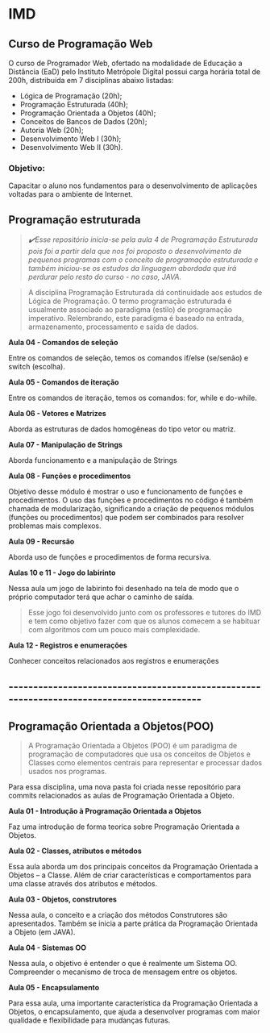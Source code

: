 # IMD 

## Curso de Programação Web

O curso de Programador Web, ofertado na modalidade de Educação a Distância (EaD) pelo Instituto Metrópole Digital possui carga horária total de 200h, distribuída em 7 disciplinas abaixo listadas:


- Lógica de Programação (20h);
- Programação Estruturada (40h);
- Programação Orientada a Objetos (40h);
- Conceitos de Bancos de Dados (20h);
- Autoria Web (20h);
- Desenvolvimento Web I (30h);
- Desenvolvimento Web II (30h).

### **Objetivo:**

Capacitar o aluno nos fundamentos para o desenvolvimento de aplicações voltadas para o ambiente de Internet.

## Programação estruturada

>*:heavy_check_mark:Esse repositório inicia-se pela aula 4 de Programação Estruturada pois foi a partir dela que nos foi proposto o desenvolvimento de pequenos programas com o conceito de programação estruturada e também iniciou-se os estudos da linguagem abordada que irá perdurar pelo resto do curso - no caso, JAVA.*




> A disciplina Programação Estruturada dá continuidade aos estudos de Lógica de Programação. O termo programação estruturada é usualmente associado ao paradigma (estilo) de programação imperativo. Relembrando, este paradigma é baseado na entrada, armazenamento, processamento e saída de dados.

**Aula 04 - Comandos de seleção**

Entre os comandos de seleção, temos os comandos if/else (se/senão) e switch (escolha).

**Aula 05 - Comandos de iteração**

Entre os comandos de iteração, temos os comandos: for, while e do-while.

**Aula 06 - Vetores e Matrizes**

 Aborda as estruturas de dados homogêneas do tipo vetor ou matriz.
 
**Aula 07 - Manipulação de Strings**

Aborda funcionamento e a manipulação de Strings

**Aula 08 - Funções e procedimentos**

Objetivo desse módulo é mostrar o uso e funcionamento de funções e procedimentos. O uso das funções e procedimentos no código é também chamada de modularização, significando a criação de pequenos módulos (funções ou procedimentos) que podem ser combinados para resolver problemas mais complexos.

**Aula 09 - Recursão**

Aborda uso de funções e procedimentos de forma recursiva.

**Aulas 10 e 11 - Jogo do labirinto**

Nessa aula um jogo de labirinto foi desenhado na tela de modo que o próprio computador terá que achar o caminho de saída.

>Esse jogo foi desenvolvido junto com os professores e tutores do IMD e tem como objetivo fazer com que os alunos comecem a se       habituar com algoritmos com um pouco mais complexidade.

**Aula 12 - Registros e enumerações**

Conhecer conceitos relacionados aos registros e enumerações




## ------------------------------------------------------------------------------------------


## Programação Orientada a Objetos(POO)

> A Programação Orientada a Objetos (POO) é um paradigma de programação de computadores que usa os conceitos de Objetos e Classes como elementos centrais para representar e processar dados usados nos programas.


Para essa disciplina, uma nova pasta foi criada nesse repositório para commits relacionados as aulas de Programação Orientada a Objeto.

**Aula 01 - Introdução à Programação Orientada a Objetos**

Faz uma introdução de forma teorica sobre Programação Orientada a Objetos.

**Aula 02 - Classes, atributos e métodos**

Essa aula aborda um dos principais conceitos da Programação Orientada a Objetos – a Classe. Além de criar características e comportamentos para uma classe através dos atributos e métodos.

**Aula 03 - Objetos, construtores**

Nessa aula, o conceito e a criação dos métodos Construtores são apresentados. Também se inicia a parte prática da Programação Orientada a Objeto (em JAVA).

**Aula 04 - Sistemas OO**

Nessa aula, o objetivo é entender o que é realmente um Sistema OO. Compreender o mecanismo de troca de mensagem entre os objetos.

**Aula 05 - Encapsulamento**

Para essa aula, uma importante característica da Programação Orientada a Objetos, o encapsulamento, que ajuda a desenvolver programas com maior qualidade e flexibilidade para mudanças futuras.






